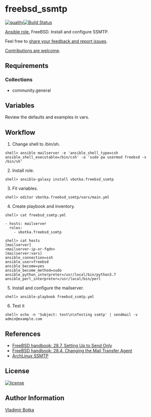 # freebsd_ssmtp

[![quality](https://img.shields.io/ansible/quality/27910)](https://galaxy.ansible.com/vbotka/freebsd_ssmtp)[![Build Status](https://travis-ci.org/vbotka/ansible-freebsd-ssmtp.svg?branch=master)](https://travis-ci.org/vbotka/ansible-freebsd-ssmtp)

[Ansible role.](https://galaxy.ansible.com/vbotka/freebsd_ssmtp/) FreeBSD. Install and configure SSMTP.

Feel free to [share your feedback and report issues](https://github.com/vbotka/ansible-freebsd-ssmtp/issues).

[Contributions are welcome](https://github.com/firstcontributions/first-contributions).


## Requirements

### Collections

* community.general


## Variables

Review the defaults and examples in vars.


## Workflow

1) Change shell to /bin/sh.

```
shell> ansible mailserver -e 'ansible_shell_type=csh ansible_shell_executable=/bin/csh' -a 'sudo pw usermod freebsd -s /bin/sh'
```

2) Install role.

```
shell> ansible-galaxy install vbotka.freebsd_ssmtp
```

3) Fit variables.

```
shell> editor vbotka.freebsd_ssmtp/vars/main.yml
```

4) Create playbook and inventory.

```
shell> cat freebsd_ssmtp.yml

- hosts: mailserver
  roles:
    - vbotka.freebsd_ssmtp
```

```
shell> cat hosts
[mailserver]
<mailserver-ip-or-fqdn>
[mailserver:vars]
ansible_connection=ssh
ansible_user=freebsd
ansible_become=yes
ansible_become_method=sudo
ansible_python_interpreter=/usr/local/bin/python3.7
ansible_perl_interpreter=/usr/local/bin/perl
```

5) Install and configure the mailserver.

```
shell> ansible-playbook freebsd_ssmtp.yml
```

6) Test it

```
shell> echo -n 'Subject: test\n\nTesting ssmtp' | sendmail -v admin@example.com
```


## References

- [FreeBSD handbook: 28.7. Setting Up to Send Only](https://www.freebsd.org/doc/handbook/outgoing-only.html)
- [FreeBSD handbook: 28.4. Changing the Mail Transfer Agent](https://www.freebsd.org/doc/handbook/mail-changingmta.html)
- [ArchLinux SSMTP](https://wiki.archlinux.org/index.php/SSMTP)


## License

[![license](https://img.shields.io/badge/license-BSD-red.svg)](https://www.freebsd.org/doc/en/articles/bsdl-gpl/article.html)


## Author Information

[Vladimir Botka](https://botka.link)
